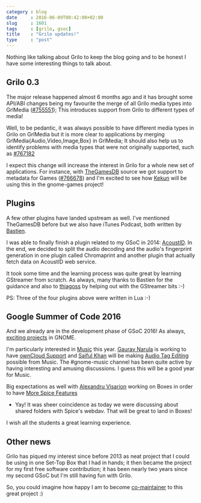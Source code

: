 ```yaml
---
category : blog
date     : 2016-06-09T00:42:00+02:00
slug     : 1601
tags     : [grilo, gsoc]
title    : "Grilo updates!"
type     : "post"
---
```


Nothing like talking about Grilo to keep the blog going and to be honest
I have some interesting things to talk about.

## Grilo 0.3

The major release happened almost 6 months ago and it has brought some
API/ABI changes being my favourite the merge of all Grilo media types
into GrlMedia
([\#755551](https://bugzilla.gnome.org/show_bug.cgi?id=755551)); This
introduces support from Grilo to different types of media!

Well, to be pedantic, it was always possible to have different media
types in Grilo on GrlMedia but it is more clear to applications by
merging GrlMedia{Audio,Video,Image,Box} in GrlMedia; It should also help
us to identify problems with media types that were not originally
supported, such as
[\#767182](https://bugzilla.gnome.org/show_bug.cgi?id=767182)

I expect this change will increase the interest in Grilo for a whole new
set of applications. For instance, with
[TheGamesDB](http://thegamesdb.net/) source we got support to metadata
for Games
([\#766678](https://bugzilla.gnome.org/show_bug.cgi?id=766678)) and I'm
excited to see how [Kekun](http://bytesgnomeschozo.blogspot.cz/) will be
using this in the gnome-games project!

## Plugins

A few other plugins have landed upstream as well. I've mentioned
TheGamesDB before but we also have iTunes Podcast, both written by
[Bastien](http://www.hadess.net/).

I was able to finally finish a plugin related to my GSoC in 2014:
[AcoustID](https://bugzilla.gnome.org/show_bug.cgi?id=732879). In the
end, we decided to split the audio decoding and the audio's fingerprint
generation in one plugin called Chromaprint and another plugin that
actually fetch data on AcoustID web service.

It took some time and the learning process was quite great by learning
GStreamer from scratch. As always, many thanks to Bastien for the
guidance and also to [thiagoss](https://twitter.com/thgss) by helping
out with the GStreamer bits :-)

PS: Three of the four plugins above were written in Lua :-)

## Google Summer of Code 2016

And we already are in the development phase of GSoC 2016! As always,
[exciting
projects](https://wiki.gnome.org/Outreach/SummerOfCode/2016/Projects/)
in GNOME.

I'm particularly interested in
[Music](https://wiki.gnome.org/Apps/Music) this year. [Gaurav
Narula](https://gnarula.com/) is working to have [ownCloud
Support](https://wiki.gnome.org/Outreach/SummerOfCode/2016/Projects/GauravNarula_MusicOwnCloud)
and [Saiful Khan](https://saifulbkhan.wordpress.com/) will be making
[Audio Tag
Editing](https://wiki.gnome.org/Outreach/SummerOfCode/2016/Projects/SaifulBariKhan_MusicTagEditing)
possible from Music. The \#gnome-music channel has been quite active by
having interesting and amusing discussions. I guess this will be a good
year for Music.

Big expectations as well with [Alexandru
Visarion](https://alexandruvisarion.wordpress.com/) working on Boxes in
order to have [More Spice
Features](https://wiki.gnome.org/Outreach/SummerOfCode/2016/Projects/AlexandruVisarion_BoxesSpiceFeatures)
- Yay! It was sheer coincidence as today we were discussing about shared
folders with Spice's webdav. That will be great to land in Boxes!

I wish all the students a great learning experience.

## Other news

Grilo has piqued my interest since before 2013 as neat project that I
could be using in one Set-Top Box that I had in hands; it then became
the project for my first free software contribution; it has been nearly
two years since my second GSoC but I'm still having fun with Grilo.

So, you could imagine how happy I am to become
[co-maintainer](https://twitter.com/victortoso/status/740079518984118272)
to this great project :)
